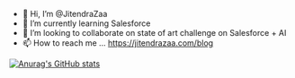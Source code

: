 - 👋 Hi, I’m @JitendraZaa 
- 🌱 I’m currently learning Salesforce
- 💞️ I’m looking to collaborate on state of art challenge on Salesforce + AI
- 📫 How to reach me ... https://jitendrazaa.com/blog 

<!---
JitendraZaa/JitendraZaa is a ✨ special ✨ repository because its `README.md` (this file) appears on your GitHub profile.
You can click the Preview link to take a look at your changes.
--->

[![Anurag's GitHub stats](https://github-readme-stats.vercel.app/api?username=anuraghazra)](https://github.com/JitendraZaa/github-readme-stats)
